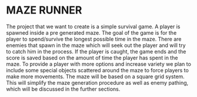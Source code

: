 # MAZE RUNNER
The project that we want to create is a simple survival game. A player is spawned inside a pre generated maze. The goal of the game is for the player to spend/survive the longest possible time in the maze. There are enemies that spawn in the maze which will seek out the player and will try to catch him in the process. If the player is caught, the game ends and the score is saved based on the amount of time the player has spent in the maze. To provide a player with more options and increase variety we plan to include some special objects scattered around the maze to force players to make more movements. The maze will be based on a square grid system. This will simplify the maze generation procedure as well as enemy pathing, which will be discussed in the further sections.
